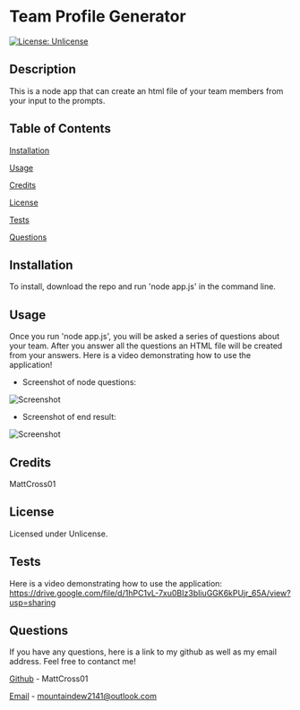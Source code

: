 
# Team Profile Generator
[![License: Unlicense](https://img.shields.io/badge/license-Unlicense-blue.svg)](http://unlicense.org/)
## Description
This is a node app that can create an html file of your team members from your input to the prompts.
## Table of Contents
[Installation](#installation)

[Usage](#usage)

[Credits](#credits)

[License](#license)

[Tests](#tests)

[Questions](#questions)

## Installation
To install, download the repo and run 'node app.js' in the command line.
## Usage
Once you run 'node app.js', you will be asked a series of questions about your team. After you answer all the questions an HTML file will be created from your answers. Here is a video demonstrating how to use the application! 

- Screenshot of node questions:

![Screenshot](https://i.ibb.co/zrGJx3Q/questions2.png)


- Screenshot of end result:

![Screenshot](https://i.ibb.co/BCd4nyG/imgd.png)

## Credits
MattCross01

## License
Licensed under Unlicense.
## Tests
Here is a video demonstrating how to use the application: https://drive.google.com/file/d/1hPC1vL-7xu0BIz3bIiuGGK6kPUjr_65A/view?usp=sharing
## Questions
If you have any questions, here is a link to my github as well as my email address. Feel free to contanct me!

[Github](github.com/MattCross01 "My Github") - MattCross01

[Email](mountaindew2141@outlook.com "My Email") - mountaindew2141@outlook.com
